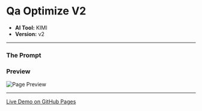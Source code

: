 # Qa Optimize V2

* **AI Tool:** KIMI
* **Version:** v2

---

### The Prompt

>

### Preview

![Page Preview](./preview.png)

---

[Live Demo on GitHub Pages](https://your-username.github.io/AI-Frontend-Gallery/Kimi/qa-optimize-v2/)
